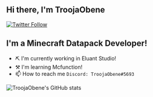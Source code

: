 ## Hi there, I'm TroojaObene
[![Twitter Follow](https://img.shields.io/twitter/follow/troojaobene?color=%231D9FEF&style=for-the-badge)](https://twitter.com/intent/follow?screen_name=troojaobene)

## I'm a Minecraft Datapack Developer!
- ⛏ I'm currently working in Eluant Studio!
- ⚒  I'm learning Mcfunction!
- 📫 How to reach me ```Discord: TroojaObene#5693```


![TroojaObene's GitHub stats](https://github-readme-stats.vercel.app/api?username=TroojaObene&count_private=true&show_icons=true&theme=github_dark&hide_border=true&bg_color=2d333b)
